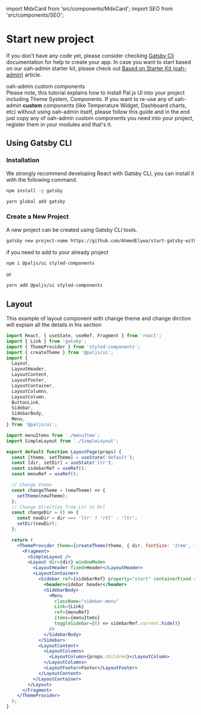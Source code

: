 import MdxCard from 'src/components/MdxCard';
import SEO from 'src/components/SEO';

<SEO title="Start new project" />

<MdxCard>

# Start new project

If you don't have any code yet, please consider checking [Gatsby Cli](https://www.gatsbyjs.org/docs/quick-start) documentation for help to create your app.
In case you want to start based on our oah-admin starter kit, please check out [Based on Starter Kit (oah-admin)](/ui/guides/install-based-on-starter-kit) article.

<div class="note note-info">
  <div class="note-title">oah-admin custom components</div>
  <div class="note-body">
    Please note, this tutorial explains how to install Pal.js UI into your project
    including Theme System, Components. If you want to re-use any of oah-admin
    <strong> custom</strong> components (like Temperature Widget, Dashboard charts,
    etc) without using oah-admin itself, please follow this guide and in the end
    just copy any of oah-admin custom components you need into your project, register
    them in your modules and that's it.
  </div>
</div>

## Using Gatsby CLI

### Installation

We strongly recommend developing React with Gatsby CLI, you can install it with the following command.

```bash
npm install -g gatsby
```

```bash
yarn global add gatsby
```

### Create a New Project

A new project can be created using Gatsby CLI tools.

```bash
gatsby new project-name https://github.com/AhmedElywa/start-gatsby-with-oah-ui
```

if you need to add to your already project

```bash
npm i @paljs/ui styled-components
```

or

```bash
yarn add @paljs/ui styled-components
```

## Layout

This example of layout component with change theme and change dirction will explain all the details in his section

```jsx
import React, { useState, useRef, Fragment } from 'react';
import { Link } from 'gatsby';
import { ThemeProvider } from 'styled-components';
import { createTheme } from '@paljs/ui';
import {
  Layout,
  LayoutHeader,
  LayoutContent,
  LayoutFooter,
  LayoutContainer,
  LayoutColumns,
  LayoutColumn,
  ButtonLink,
  Sidebar,
  SidebarBody,
  Menu,
} from '@paljs/ui';

import menuItems from './menuItem';
import SimpleLayout from './SimpleLayout';

export default function LayoutPage(props) {
  const [theme, setTheme] = useState('default');
  const [dir, setDir] = useState('ltr');
  const sidebarRef = useRef();
  const menuRef = useRef();

  // Change theme
  const changeTheme = (newTheme) => {
    setTheme(newTheme);
  };
  // Change Direction from Ltr to Rtl
  const changeDir = () => {
    const newDir = dir === 'ltr' ? 'rtl' : 'ltr';
    setDir(newDir);
  };

  return (
    <ThemeProvider theme={createTheme(theme, { dir, fontSize: '2rem', fontMain: 'font family' })}>
      <Fragment>
        <SimpleLayout />
        <Layout dir={dir} windowMode>
          <LayoutHeader fixed>Header</LayoutHeader>
          <LayoutContainer>
            <Sidebar ref={sidebarRef} property="start" containerFixed responsive>
              <header>sidebar header</header>
              <SidebarBody>
                <Menu
                  className="sidebar-menu"
                  Link={Link}
                  ref={menuRef}
                  items={menuItems}
                  toggleSidebar={() => sidebarRef.current.hide()}
                />
              </SidebarBody>
            </Sidebar>
            <LayoutContent>
              <LayoutColumns>
                <LayoutColumn>{props.children}</LayoutColumn>
              </LayoutColumns>
              <LayoutFooter>Footer</LayoutFooter>
            </LayoutContent>
          </LayoutContainer>
        </Layout>
      </Fragment>
    </ThemeProvider>
  );
}
```

</MdxCard>